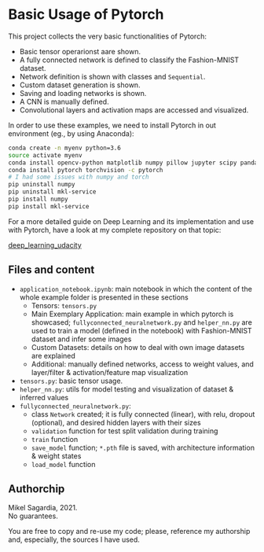 # Basic Usage of Pytorch

This project collects the very basic functionalities of Pytorch:

- Basic tensor operarionst aare shown.
- A fully connected network is defined to classify the Fashion-MNIST dataset.
- Network definition is shown with classes and `Sequential`.
- Custom dataset generation is shown.
- Saving and loading networks is shown.
- A CNN is manually defined.
- Convolutional layers and activation maps are accessed and visualized.

In order to use these examples, we need to install Pytorch in out environment (eg., by using Anaconda):

```bash
conda create -n myenv python=3.6
source activate myenv
conda install opencv-python matplotlib numpy pillow jupyter scipy pandas
conda install pytorch torchvision -c pytorch
# I had some issues with numpy and torch
pip uninstall numpy
pip uninstall mkl-service
pip install numpy
pip install mkl-service
```

For a more detailed guide on Deep Learning and its implementation and use with Pytorch, have a look at my complete repository on that topic:

[deep_learning_udacity](https://github.com/mxagar/deep_learning_udacity)

## Files and content

- `application_notebook.ipynb`: main notebook in which the content of the whole example folder is presented in these sections
    - Tensors: `tensors.py`
    - Main Exemplary Application: main example in which pytorch is showcased; `fullyconnected_neuralnetwork.py` and `helper_nn.py` are used to train a model (defined in the notebook) with Fashion-MNIST dataset and infer some images
    - Custom Datasets: details on how to deal with own image datasets are explained
    - Additional: manually defined networks, access to weight values, and layer/filter & activation/feature map visualization
- `tensors.py`: basic tensor usage.
- `helper_nn.py`: utils for model testing and visualization of dataset & inferred values
- `fullyconnected_neuralnetwork.py`: 
    - class `Network` created; it is fully connected (linear), with relu, dropout (optional), and desired hidden layers with their sizes
    - `validation` function for test split validation during training
    - `train` function
    - `save_model` function; `*.pth` file is saved, with architecture information & weight states
    - `load_model` function

## Authorchip

Mikel Sagardia, 2021.  
No guarantees.

You are free to copy and re-use my code; please, reference my authorship and, especially, the sources I have used.
